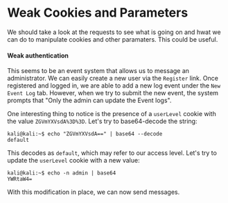 # Weak Cookies and Parameters

We should take a look at the requests to see what is going on and hwat we can do to manipulate cookies and other paramaters. This could be useful.&#x20;

#### Weak authentication

This seems to be an event system that allows us to message an administrator. We can easily create a new user via the `Register` link. Once registered and logged in, we are able to add a new log event under the `New Event Log` tab. However, when we try to submit the new event, the system prompts that "Only the admin can update the Event logs".

One interesting thing to notice is the presence of a `userLevel` cookie with the value `ZGVmYXVsdA%3D%3D`. Let's try to base64-decode the string:

```
kali@kali:~$ echo "ZGVmYXVsdA==" | base64 --decode
default
```

This decodes as `default`, which may refer to our access level. Let's try to update the `userLevel` cookie with a new value:

```
kali@kali:~$ echo -n admin | base64
YWRtaW4=
```

With this modification in place, we can now send messages.
